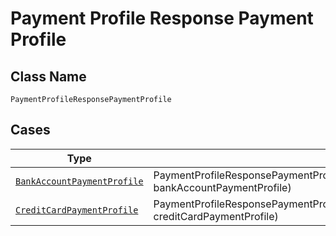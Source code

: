 
# Payment Profile Response Payment Profile

## Class Name

`PaymentProfileResponsePaymentProfile`

## Cases

| Type | Factory Method |
|  --- | --- |
| [`BankAccountPaymentProfile`](../../../doc/models/bank-account-payment-profile.md) | PaymentProfileResponsePaymentProfile.fromBankAccountPaymentProfile(BankAccountPaymentProfile bankAccountPaymentProfile) |
| [`CreditCardPaymentProfile`](../../../doc/models/credit-card-payment-profile.md) | PaymentProfileResponsePaymentProfile.fromCreditCardPaymentProfile(CreditCardPaymentProfile creditCardPaymentProfile) |

